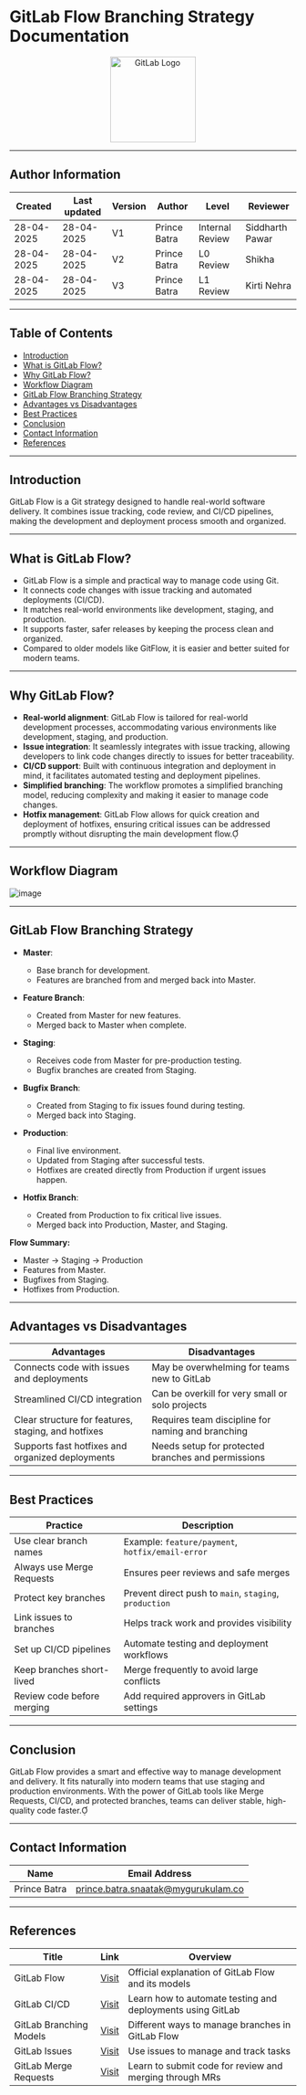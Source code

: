 # GitLab Flow  Branching Strategy Documentation

<p align="center">
  <img src="https://about.gitlab.com/images/press/logo/png/gitlab-logo-500.png" width="150" alt="GitLab Logo"/>
</p>

---

## **Author Information**
| Created     | Last updated | Version | Author         | Level | Reviewer |
|-------------|--------------|---------|----------------|-------|----------|
| 28-04-2025  | 28-04-2025   | V1     | Prince Batra   | Internal Review | Siddharth Pawar |
| 28-04-2025  | 28-04-2025   | V2      | Prince Batra   | L0 Review        | Shikha |
| 28-04-2025  | 28-04-2025 |  V3    | Prince Batra  |     L1 Review    | Kirti Nehra   |

---

## Table of Contents
- [Introduction](#introduction)
- [What is GitLab Flow?](#what-is-gitlab-flow)
- [Why GitLab Flow?](#why-gitlab-flow)
- [Workflow Diagram](#workflow-diagram)
- [GitLab Flow Branching Strategy](#gitlab-flow-branching-strategy)
- [Advantages vs Disadvantages](#advantages-vs-disadvantages)
- [Best Practices](#best-practices)
- [Conclusion](#conclusion)
- [Contact Information](#contact-information)
- [References](#references)

---

## Introduction

GitLab Flow is a Git strategy designed to handle real-world software delivery. It combines issue tracking, code review, and CI/CD pipelines, making the development and deployment process smooth and organized.

---

## What is GitLab Flow?

- GitLab Flow is a simple and practical way to manage code using Git.
- It connects code changes with issue tracking and automated deployments (CI/CD).
- It matches real-world environments like development, staging, and production.
- It supports faster, safer releases by keeping the process clean and organized.
- Compared to older models like GitFlow, it is easier and better suited for modern teams.

---

## Why GitLab Flow?

- **Real-world alignment**: GitLab Flow is tailored for real-world development processes, accommodating various environments like development, staging, and production.
- **Issue integration**: It seamlessly integrates with issue tracking, allowing developers to link code changes directly to issues for better traceability.
- **CI/CD support**: Built with continuous integration and deployment in mind, it facilitates automated testing and deployment pipelines.
- **Simplified branching**: The workflow promotes a simplified branching model, reducing complexity and making it easier to manage code changes.
- **Hotfix management**: GitLab Flow allows for quick creation and deployment of hotfixes, ensuring critical issues can be addressed promptly without disrupting the main development flow.

---

## Workflow Diagram

![image](https://github.com/user-attachments/assets/d9869352-905e-40e5-964a-1f50fc6092c6)

---

## GitLab Flow Branching Strategy 

- **Master**:  
  - Base branch for development.
  - Features are branched from and merged back into Master.

- **Feature Branch**:  
  - Created from Master for new features.
  - Merged back to Master when complete.

- **Staging**:  
  - Receives code from Master for pre-production testing.
  - Bugfix branches are created from Staging.

- **Bugfix Branch**:  
  - Created from Staging to fix issues found during testing.
  - Merged back into Staging.

- **Production**:  
  - Final live environment.
  - Updated from Staging after successful tests.
  - Hotfixes are created directly from Production if urgent issues happen.

- **Hotfix Branch**:  
  - Created from Production to fix critical live issues.
  - Merged back into Production, Master, and Staging.

**Flow Summary:**
- Master → Staging → Production
- Features from Master.
- Bugfixes from Staging.
- Hotfixes from Production.

---

## Advantages vs Disadvantages

| **Advantages**                                                           | **Disadvantages**                                                          |
|--------------------------------------------------------------------------|----------------------------------------------------------------------------|
| Connects code with issues and deployments                              | May be overwhelming for teams new to GitLab                             |
| Streamlined CI/CD integration                                          | Can be overkill for very small or solo projects                         |
| Clear structure for features, staging, and hotfixes                    | Requires team discipline for naming and branching                       |
| Supports fast hotfixes and organized deployments                       | Needs setup for protected branches and permissions                      |

---

## Best Practices

| **Practice**                        | **Description**                                                                  |
|------------------------------------|----------------------------------------------------------------------------------|
| Use clear branch names              | Example: `feature/payment`, `hotfix/email-error`                                |
| Always use Merge Requests           | Ensures peer reviews and safe merges                                            |
| Protect key branches                | Prevent direct push to `main`, `staging`, `production`                          |
| Link issues to branches             | Helps track work and provides visibility                                        |
| Set up CI/CD pipelines              | Automate testing and deployment workflows                                       |
| Keep branches short-lived           | Merge frequently to avoid large conflicts                                       |
| Review code before merging          | Add required approvers in GitLab settings                                       |

---

## Conclusion

GitLab Flow provides a smart and effective way to manage development and delivery. It fits naturally into modern teams that use staging and production environments. With the power of GitLab tools like Merge Requests, CI/CD, and protected branches, teams can deliver stable, high-quality code faster.

---

## **Contact Information**

| **Name**        | **Email Address**                          |
|-----------------|--------------------------------------------|
| Prince Batra    | prince.batra.snaatak@mygurukulam.co        |

---

## References

| **Title**                        | **Link**                                                                                           | **Overview**                                                                 |
|----------------------------------|-----------------------------------------------------------------------------------------------------|-------------------------------------------------------------------------------|
| GitLab Flow                      | [Visit](https://docs.gitlab.com/ee/topics/gitlab_flow.html)                                        | Official explanation of GitLab Flow and its models                           |
| GitLab CI/CD                     | [Visit](https://docs.gitlab.com/ee/ci/)                                                             | Learn how to automate testing and deployments using GitLab                   |
| GitLab Branching Models          | [Visit](https://docs.gitlab.com/ee/topics/gitlab_flow.html#branching-models)                       | Different ways to manage branches in GitLab Flow                             |
| GitLab Issues                    | [Visit](https://docs.gitlab.com/ee/user/project/issues/)                                           | Use issues to manage and track tasks                                         |
| GitLab Merge Requests            | [Visit](https://docs.gitlab.com/ee/user/project/merge_requests/)                                   | Learn to submit code for review and merging through MRs                      |
